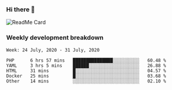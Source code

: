 ### Hi there 👋

<!--
**itzcy/itzcy** is a ✨ _special_ ✨ repository because its `README.md` (this file) appears on your GitHub profile.

Here are some ideas to get you started:

- 🔭 I’m currently working on ...
- 🌱 I’m currently learning ...
- 👯 I’m looking to collaborate on ...
- 🤔 I’m looking for help with ...
- 💬 Ask me about ...
- 📫 How to reach me: ...
- 😄 Pronouns: ...
- ⚡ Fun fact: ...
-->
![ReadMe Card](https://github-readme-stats.vercel.app/api?username=itzcy&show_icons=true&title_color=2d3198&icon_color=797cb8&text_color=24292e&bg_color=f6f8fa)

### Weekly development breakdown
<!--START_SECTION:waka-->
```text
Week: 24 July, 2020 - 31 July, 2020

PHP      6 hrs 57 mins   ███████████████░░░░░░░░░░   60.48 % 
YAML     3 hrs 5 mins    ██████░░░░░░░░░░░░░░░░░░░   26.88 % 
HTML     31 mins         █░░░░░░░░░░░░░░░░░░░░░░░░   04.57 % 
Docker   25 mins         █░░░░░░░░░░░░░░░░░░░░░░░░   03.68 % 
Other    14 mins         ░░░░░░░░░░░░░░░░░░░░░░░░░   02.10 %
```
<!--END_SECTION:waka-->

